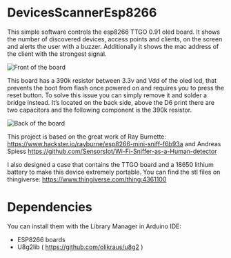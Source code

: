 # DevicesScannerEsp8266
This simple software controls the esp8266 TTGO 0.91 oled board.
It shows the number of discovered devices, access points and clients, on the screen and alerts the user with a buzzer.
Additionally it shows the mac address of the client with the strongest signal.

![Front of the board](https://i.postimg.cc/0QVmBcpz/content-duckduckgo-com.jpg)

This board has a 390k resistor between 3.3v and Vdd of the oled lcd, that prevents the boot from flash once powered on and requires you to press the reset button.
To solve this issue you can simply remove it and solder a bridge instead.
It’s located on the back side, above the D6 print there are two capacitors and the following component is the 390k resistor.

![Back of the board](https://i.postimg.cc/MTfM9qKF/external-content-duckduckgo-com.jpg)

This project is based on the great work of Ray Burnette: https://www.hackster.io/rayburne/esp8266-mini-sniff-f6b93a and Andreas Spiess https://github.com/SensorsIot/Wi-Fi-Sniffer-as-a-Human-detector

I also designed a case that contains the TTGO board and a 18650 lithium battery to make this device extremely portable.
You can find the stl files on thingiverse: https://www.thingiverse.com/thing:4361100

# Dependencies
You can install them with the Library Manager in Arduino IDE:

   - ESP8266 boards
   - U8g2lib ( https://github.com/olikraus/u8g2 )
